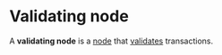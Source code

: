 # Validating node

A **validating node** is a [node](/en/blockchain/node.md) that [validates](/en/blockchain/transaction/transaction-validation.md) transactions.

